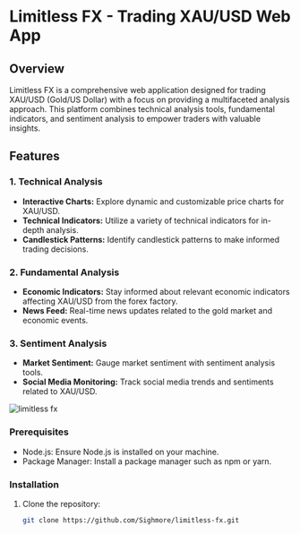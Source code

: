 # Limitless FX - Trading XAU/USD Web App

## Overview

Limitless FX is a comprehensive web application designed for trading XAU/USD (Gold/US Dollar) with a focus on providing a multifaceted analysis approach. This platform combines technical analysis tools, fundamental indicators, and sentiment analysis to empower traders with valuable insights.

## Features

### 1. Technical Analysis

- **Interactive Charts:** Explore dynamic and customizable price charts for XAU/USD.
- **Technical Indicators:** Utilize a variety of technical indicators for in-depth analysis.
- **Candlestick Patterns:** Identify candlestick patterns to make informed trading decisions.

### 2. Fundamental Analysis

- **Economic Indicators:** Stay informed about relevant economic indicators affecting XAU/USD from the forex factory.
- **News Feed:** Real-time news updates related to the gold market and economic events.

### 3. Sentiment Analysis

- **Market Sentiment:** Gauge market sentiment with sentiment analysis tools.
- **Social Media Monitoring:** Track social media trends and sentiments related to XAU/USD.

![limitless fx](https://github.com/user-attachments/assets/5c57e058-52d9-416e-b60b-a897e9de0bf8)


### Prerequisites

- Node.js: Ensure Node.js is installed on your machine.
- Package Manager: Install a package manager such as npm or yarn.

### Installation

1. Clone the repository:
   ```bash
   git clone https://github.com/Sighmore/limitless-fx.git
